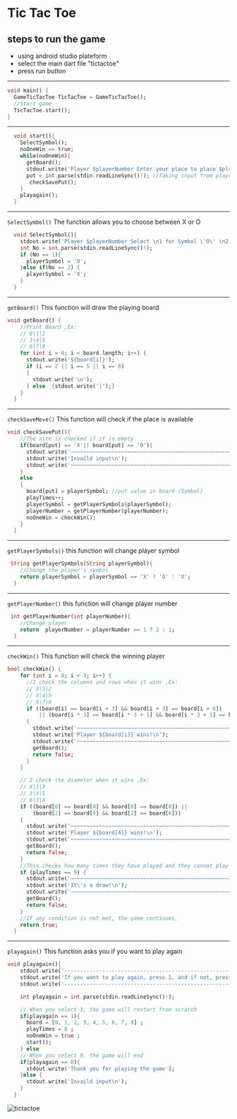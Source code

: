 # Tic Tac Toe

## steps to run the game
- using android studio plateform
- select the main dart file "tictactoe"
- press run button
---

```dart 
void main() {
  GameTicTacToe TicTacToe = GameTicTacToe();
  //Start game
  TicTacToe.start();
}
```
---
```dart 
  void start(){
    SelectSymbol();
    noOneWin == true;
    while(noOneWin){
      getBoard();
      stdout.write('Player $playerNumber Enter your place to place $playerSymbol\n');
      put = int.parse(stdin.readLineSync()!); //Taking input from player
       checkSavePut();
    }
    playagain();
  }
```
---
`SelectSymbol()` The function allows you to choose between X or O
```dart
  void SelectSymbol(){
    stdout.write('Player $playerNumber Select \n1 for Symbol \'O\' \n2 for Symbol \'X\'\n');
    int No = int.parse(stdin.readLineSync()!);
    if (No == 1){
      playerSymbol = 'O';
    }else if(No == 2) {
      playerSymbol = 'X';
    }
  }
```
---
`getBoard()` This function will draw the playing board
```dart
void getBoard() {
    //Print Board ,Ex:
    // 0|1|2
    // 3|4|5
    // 6|7|8
    for (int i = 0; i < board.length; i++) {
      stdout.write('${board[i]}');
      if (i == 2 || i == 5 || i == 8)
      {
        stdout.write('\n');
      } else  {stdout.write('|');}
    }
  }
```
---
`checkSaveMove()` This function will check if the place is available
```dart 
void checkSavePut(){
    //The site is checked if it is empty.
    if(board[put] == 'X'|| board[put] == 'O'){
      stdout.write('~~~~~~~~~~~~~~~~~~~~~~~~~~~~~~~~~~~~~~~~~~~~~~~~~~~~~~~~~~~~~~~~~~~~~~~~~~\n');
      stdout.write('Invaild input\n');
      stdout.write('~~~~~~~~~~~~~~~~~~~~~~~~~~~~~~~~~~~~~~~~~~~~~~~~~~~~~~~~~~~~~~~~~~~~~~~~~~\n');
    }
    else
    {
      board[put] = playerSymbol; //put value in board (Symbol)
      playTimes++; 
      playerSymbol = getPlayerSymbols(playerSymbol);
      playerNumber = getPlayerNumber(playerNumber);
      noOneWin = checkWin();
    }
  }
```
---
`getPlayerSymbols()` this function will change player symbol 
```dart 
 String getPlayerSymbols(String playerSymbol){
    //Change the player's symbol
    return playerSymbol = playerSymbol == 'X' ? 'O' : 'X';
  }
```
---
`getPlayerNumber()` this function will change player number 
```dart 
 int getPlayerNumber(int playerNumber){
    //Change player
    return  playerNumber = playerNumber == 1 ? 2 : 1;
  }
```
---
`checkWin()` This function will check the winning player
```dart 
bool checkWin() {
    for (int i = 0; i < 3; i++) {
      //I check the columns and rows when it wins ,Ex:
      // X|1|2
      // X|4|5
      // X|7|8
      if ((board[i] == board[i + 3] && board[i + 3] == board[i + 6])
          || (board[i * 3] == board[i * 3 + 1] && board[i * 3 + 1] == board[i * 3 + 2]))
      {
        stdout.write('~~~~~~~~~~~~~~~~~~~~~~~~~~~~~~~~~~~~~~~~~~~~~~~~~~~~~~~~~~~~~~~~~~~~~~~~~~\n');
        stdout.write('Player ${board[i]} wins!\n');
        stdout.write('~~~~~~~~~~~~~~~~~~~~~~~~~~~~~~~~~~~~~~~~~~~~~~~~~~~~~~~~~~~~~~~~~~~~~~~~~~\n');
        getBoard();
        return false;
      }
    }

    // I check the diameter when it wins ,Ex:
    // X|1|2
    // 3|X|5
    // 6|7|X
    if ((board[0] == board[4] && board[0] == board[8]) ||
        (board[2] == board[4] && board[2] == board[6]))
    {
      stdout.write('~~~~~~~~~~~~~~~~~~~~~~~~~~~~~~~~~~~~~~~~~~~~~~~~~~~~~~~~~~~~~~~~~~~~~~~~~~\n');
      stdout.write('Player ${board[4]} wins!\n');
      stdout.write('~~~~~~~~~~~~~~~~~~~~~~~~~~~~~~~~~~~~~~~~~~~~~~~~~~~~~~~~~~~~~~~~~~~~~~~~~~\n');
      getBoard();
      return false;
    }
    //This checks how many times they have played and they cannot play more than 9 times,
    if (playTimes == 9) {
      stdout.write('~~~~~~~~~~~~~~~~~~~~~~~~~~~~~~~~~~~~~~~~~~~~~~~~~~~~~~~~~~~~~~~~~~~~~~~~~~\n');
      stdout.write('It\'s a draw!\n');
      stdout.write('~~~~~~~~~~~~~~~~~~~~~~~~~~~~~~~~~~~~~~~~~~~~~~~~~~~~~~~~~~~~~~~~~~~~~~~~~~\n');
      getBoard();
      return false;
    }
    //If any condition is not met, the game continues,
    return true;
  }
```
---
`playagain()` This function asks you if you want to play again 
```dart 
void playagain(){
    stdout.write('-------------------------------------------------------------------------\n');
    stdout.write('If you want to play again, press 1, and if not, press 0\n');
    stdout.write('-------------------------------------------------------------------------\n');

    int playagain = int.parse(stdin.readLineSync()!);

    // When you select 1, the game will restart from scratch
    if(playagain == 1){
      board = [0, 1, 2, 3, 4, 5, 6, 7, 8] ;
      playTimes = 0 ;
      noOneWin = true ;
      start();
    } else
    // When you select 0, the game will end
    if(playagain == 0){
      stdout.write('Thank you for playing the game');
    }else {
      stdout.write('Invaild input\n');
    }
  }
```
![tictactoe](https://github.com/hussamburqan/Tic_Tac_Toe_Dart/assets/116378522/f1933858-a4ec-4446-836b-2ef4b8188cfb)
